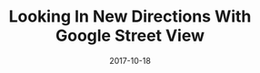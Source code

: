 ---
title: Looking In New Directions With Google Street View
description: Google Street View is a treasure trove of images yearning to be maps of the urban sky and hallucinatory road trips.
externalURL: https://www.buzzfeed.com/loganwilliams/looking-in-new-directions-with-google-street-view
tags:
 - tag: video
   link: https://vimeo.com/232258320
 - tag: maps
   link: #
 - tag: photography
   link: #
 - tag: python
   link: #
date: 2017-10-18
year: 2017
---